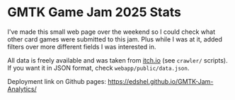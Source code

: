 # GMTK Game Jam 2025 Stats

I've made this small web page over the weekend so I could check what other card games were submitted to this jam.
Plus while I was at it, added filters over more different fields I was interested in.

All data is freely available and was taken from [itch.io](https://itch.io/jam/gmtk-2025/results) (see ``crawler/`` scripts).
If you want it in JSON format, check ``webapp/public/data.json``.

Deployment link on Github pages: https://edshel.github.io/GMTK-Jam-Analytics/
